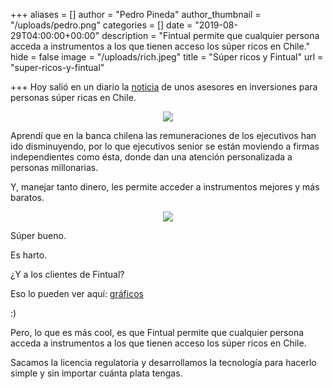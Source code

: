 +++
aliases = []
author = "Pedro Pineda"
author_thumbnail = "/uploads/pedro.png"
categories = []
date = "2019-08-29T04:00:00+00:00"
description = "Fintual permite que cualquier persona acceda a instrumentos a los que tienen acceso los súper ricos en Chile."
hide = false
image = "/uploads/rich.jpeg"
title = "Súper ricos y Fintual"
url = "super-ricos-y-fintual"

+++
Hoy salió en un diario la [noticia](https://www.latercera.com/pulso-trader/noticia/paragon-los-ex-banchile-irrumpen-negocio-multifamily/800915/amp/) de unos asesores en inversiones para personas súper ricas en Chile.

<div style="text-align:center"> <figure> <img src="/uploads/supericos.png"> <figcaption><i></i></figcaption> </figure> </div>

  
Aprendí que en la banca chilena las remuneraciones de los ejecutivos han ido disminuyendo, por lo que ejecutivos senior se están moviendo a firmas independientes como ésta, donde dan una atención personalizada a personas millonarias.

Y, manejar tanto dinero, les permite acceder a instrumentos mejores y más baratos.

<div style="text-align:center"> <figure> <img src="/uploads/supericos2-1.png"> <figcaption><i></i></figcaption> </figure> </div>

Súper bueno.

Es harto.

¿Y a los clientes de Fintual?

Eso lo pueden ver aquí: [gráficos](https://oaestay.github.io/fintual-charts/)

:)

Pero, lo que es más cool, es que Fintual permite que cualquier persona acceda a instrumentos a los que tienen acceso los súper ricos en Chile.

Sacamos la licencia regulatoria y desarrollamos la tecnología para hacerlo simple y sin importar cuánta plata tengas.